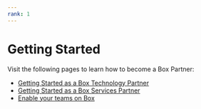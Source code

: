 ```yaml
---
rank: 1
---
```


# Getting Started

Visit the following pages to learn how to become a Box Partner:

- [Getting Started as a Box Technology Partner][tech]
- [Getting Started as a Box Services Partner][serv]
- [Enable your teams on Box][teams]

[tech]: g://partners/getting-started/box-technology-partner
[serv]: g://partners/getting-started/box-services-partner
[teams]: g://partners/getting-started/enable-your-teams-box
